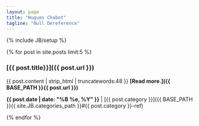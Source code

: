 ```yaml
---
layout: page
title: "Hugues Chabot"
tagline: "Null Dereference"
---
```

{% include JB/setup %}

{% for post in site.posts limit:5 %}

### [{{ post.title}}]({{ post.url }})

{{ post.content | strip_html | truncatewords:48 }}
**[Read more.]({{ BASE_PATH }}{{ post.url }})**

**{{ post.date | date: "%B %e, %Y" }}** | [{{ post.category }}]({{ BASE_PATH }}{{ site.JB.categories_path }}#{{ post.category }}-ref)

{% endfor %}
